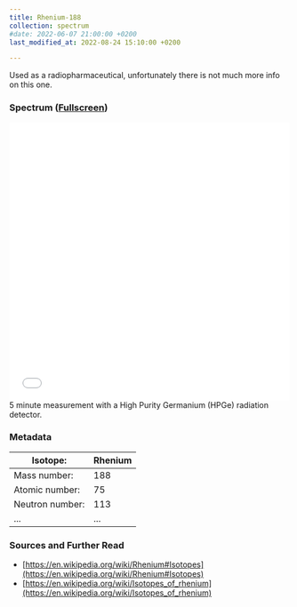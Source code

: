 ```yaml
---
title: Rhenium-188
collection: spectrum
#date: 2022-06-07 21:00:00 +0200
last_modified_at: 2022-08-24 15:10:00 +0200

---
```


Used as a radiopharmaceutical, unfortunately there is not much more info on this one.

### Spectrum ([Fullscreen](/assets/spectra/Re-188.html))

<iframe width="100%" height="500" src="/assets/spectra/Re-188.html" title="Re-188 gamma spectrum" frameborder="0" allowfullscreen></iframe>
5 minute measurement with a High Purity Germanium (HPGe) radiation detector.

### Metadata

| Isotope: | Rhenium |
| --- | --- |
| Mass number: | 188 |
| Atomic number: | 75 |
| Neutron number: | 113 |
| ... | ... |

### Sources and Further Read

- [https://en.wikipedia.org/wiki/Rhenium#Isotopes](https://en.wikipedia.org/wiki/Rhenium#Isotopes)
- [https://en.wikipedia.org/wiki/Isotopes_of_rhenium](https://en.wikipedia.org/wiki/Isotopes_of_rhenium)

